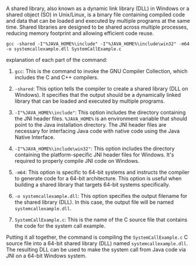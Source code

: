 A shared library, also known as a dynamic link library (DLL) in Windows or a shared object (SO) in Unix/Linux, is a binary file containing compiled code and data that can be loaded and executed by multiple programs at the same time. Shared libraries are designed to be shared across multiple processes, reducing memory footprint and allowing efficient code reuse.


```
gcc -shared -I"%JAVA_HOME%\include" -I"%JAVA_HOME%\include\win32" -m64 -o systemcallexample.dll SystemCallExample.c
```

explanation of each part of the command:

1. `gcc`: This is the command to invoke the GNU Compiler Collection, which includes the C and C++ compilers.

2. `-shared`: This option tells the compiler to create a shared library (DLL on Windows). It specifies that the output should be a dynamically linked library that can be loaded and executed by multiple programs.

3. `-I"%JAVA_HOME%\include"`: This option includes the directory containing the JNI header files. `%JAVA_HOME%` is an environment variable that should point to the Java installation directory. The JNI header files are necessary for interfacing Java code with native code using the Java Native Interface.

4. `-I"%JAVA_HOME%\include\win32"`: This option includes the directory containing the platform-specific JNI header files for Windows. It's required to properly compile JNI code on Windows.

5. `-m64`: This option is specific to 64-bit systems and instructs the compiler to generate code for a 64-bit architecture. This option is useful when building a shared library that targets 64-bit systems specifically.

6. `-o systemcallexample.dll`: This option specifies the output filename for the shared library (DLL). In this case, the output file will be named `systemcallexample.dll`.

7. `SystemCallExample.c`: This is the name of the C source file that contains the code for the system call example.

Putting it all together, the command is compiling the `SystemCallExample.c` C source file into a 64-bit shared library (DLL) named `systemcallexample.dll`. The resulting DLL can be used to make the system call from Java code via JNI on a 64-bit Windows system.
